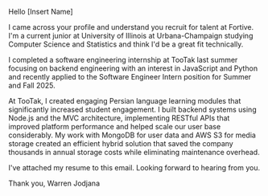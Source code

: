 Hello [Insert Name]

I came across your profile and understand you recruit for talent at Fortive. I'm a current junior at University of Illinois at Urbana-Champaign studying Computer Science and Statistics and think I'd be a great fit technically. 

I completed a software engineering internship at TooTak last summer focusing on backend engineering with an interest in JavaScript and Python and recently applied to the Software Engineer Intern position for Summer and Fall 2025.

At TooTak, I created engaging Persian language learning modules that significantly increased student engagement. I built backend systems using Node.js and the MVC architecture, implementing RESTful APIs that improved platform performance and helped scale our user base considerably. My work with MongoDB for user data and AWS S3 for media storage created an efficient hybrid solution that saved the company thousands in annual storage costs while eliminating maintenance overhead.

I've attached my resume to this email. Looking forward to hearing from you.

Thank you, 
Warren Jodjana
